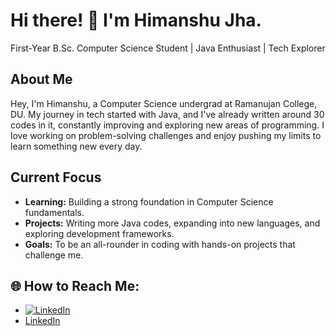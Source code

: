 # Hi there! 👋 I'm Himanshu Jha.
First-Year B.Sc. Computer Science Student | Java Enthusiast | Tech Explorer

## About Me
Hey, I'm Himanshu, a Computer Science undergrad at Ramanujan College, DU.
My journey in tech started with Java, and I've already written around 30 codes in it, constantly improving and exploring new areas of programming.
I love working on problem-solving challenges and enjoy pushing my limits to learn something new every day.

## Current Focus
- **Learning:** Building a strong foundation in Computer Science fundamentals.
- **Projects:** Writing more Java codes, expanding into new languages, and exploring development frameworks.
- **Goals:** To be an all-rounder in coding with hands-on projects that challenge me.

## 🌐 How to Reach Me:
- [![LinkedIn](https://img.shields.io/badge/LinkedIn-blue?style=flat&logo=linkedin)](https://www.linkedin.com/in/himanshu-jha-3808452b3)
- <a href="https://www.linkedin.com/in/himanshu-jha-3808452b3" target="_blank" rel="noopener noreferrer">LinkedIn</a>
